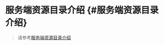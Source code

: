 # 服务端资源目录介绍 {#服务端资源目录介绍}

> 请参考[服务端资源目录介绍](../../%E6%9C%8D%E5%8A%A1%E7%AB%AF/%E7%9B%AE%E5%BD%95%E4%BA%8C/%E6%9C%8D%E5%8A%A1%E7%AB%AF%E8%B5%84%E6%BA%90%E7%9B%AE%E5%BD%95%E4%BB%8B%E7%BB%8D.md)
